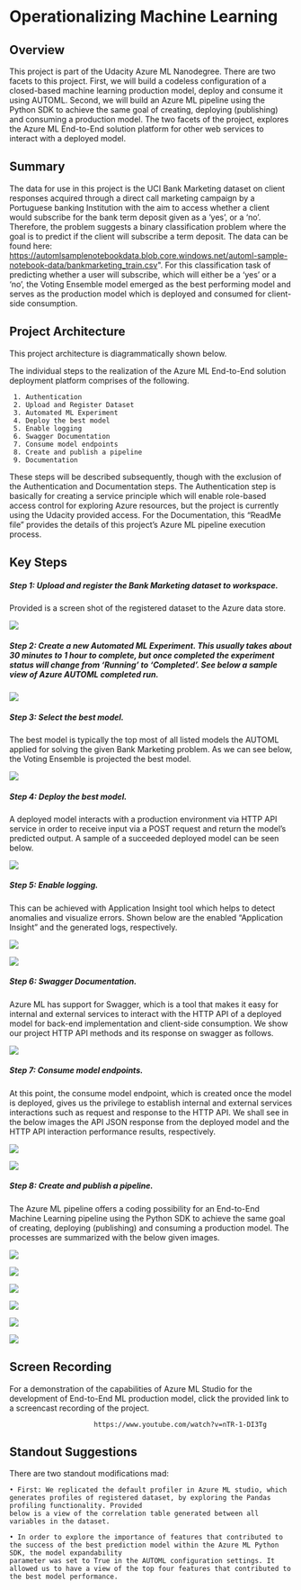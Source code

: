 # Operationalizing Machine Learning

## Overview
This project is part of the Udacity Azure ML Nanodegree. There are two facets to this project. First, we will build a codeless configuration of a closed-based machine learning production model, deploy and consume it using AUTOML. Second, we will build an Azure ML pipeline using the Python SDK to achieve the same goal of creating, deploying (publishing) and consuming a production model. The two facets of the project, explores the Azure ML End-to-End solution platform for other web services to interact with a deployed model. 

## Summary
The data for use in this project is the UCI Bank Marketing dataset on client responses acquired through a direct call marketing campaign by a Portuguese banking Institution with the aim to access whether a client would subscribe for the bank term deposit given as a ‘yes’, or a ‘no’. Therefore, the problem suggests a binary classification problem where the goal is to predict if the client will subscribe a term deposit. The data can be found here: https://automlsamplenotebookdata.blob.core.windows.net/automl-sample-notebook-data/bankmarketing_train.csv". For this classification task of predicting whether a user will subscribe, which will either be a ‘yes’ or a ‘no’, the Voting Ensemble model emerged as the best performing model and serves as the production model which is deployed and consumed for client-side consumption.

## Project Architecture
This project architecture is diagrammatically shown below.

The individual steps to the realization of the Azure ML End-to-End solution deployment platform comprises of the following.
 
     1.	Authentication
     2.	Upload and Register Dataset
     3.	Automated ML Experiment
     4.	Deploy the best model
     5.	Enable logging
     6.	Swagger Documentation
     7.	Consume model endpoints
     8.	Create and publish a pipeline
     9.	Documentation

These steps will be described subsequently, though with the exclusion of the Authentication and Documentation steps. The Authentication step is basically for creating a service principle which will enable role-based access control for exploring Azure resources, but the project is currently using the Udacity provided access. For the Documentation, this “ReadMe file” provides the details of this project’s Azure ML pipeline execution process.
 

## Key Steps

##### Step 1: Upload and register the Bank Marketing dataset to workspace. 
Provided is a screen shot of the registered dataset to the Azure data store.

![](images/registered_BM_dataset.jpg)



##### Step 2: Create a new Automated ML Experiment. This usually takes about 30 minutes to 1 hour to complete, but once completed the experiment status will change from ‘Running’ to ‘Completed’. See below a sample view of Azure AUTOML completed run.

![](images/automl-completed.jpg)


##### Step 3: Select the best model. 
The best model is typically the top most of all listed models the AUTOML applied for solving the given Bank Marketing problem. As we can see below, the Voting Ensemble is projected the best model. 

![](images/bestModel.jpg)


##### Step 4: Deploy the best model. 
A deployed model interacts with a production environment via HTTP API service in order to receive input via a POST request and return the model’s predicted output. A sample of a succeeded deployed model can be seen below. 

![](images/succeeded_deployment.jpg)


##### Step 5: Enable logging. 
This can be achieved with Application Insight tool which helps to detect anomalies and visualize errors. Shown below are the enabled “Application Insight” and the generated logs, respectively.

![](images/appinsight.jpg)

![](images/log.py_output.jpg)


##### Step 6: Swagger Documentation. 
Azure ML has support for Swagger, which is a tool that makes it easy for internal and external services to interact with the HTTP API of a deployed model for back-end implementation and client-side consumption. We show our project HTTP API methods and its response on swagger as follows.

![](images/swagger.jpg)


##### Step 7: Consume model endpoints. 
At this point, the consume model endpoint, which is created once the model is deployed, gives us the privilege to establish internal and external services interactions such as request and response to the HTTP API. We shall see in the below images the API JSON response from the deployed model and the HTTP API interaction performance results, respectively. 

![](images/json_ouput_of_model.jpg)

![](images/benchmark.jpg)



##### Step 8: Create and publish a pipeline. 
The Azure ML pipeline offers a coding possibility for an End-to-End Machine Learning pipeline using the Python SDK to achieve the same goal of creating, deploying (publishing) and consuming a production model. The processes are summarized with the below given images. 

![](images/pipelineCreated.jpg)

![](images/pipelineEndpoint2.jpg)

![](images/data_automlModule.jpg)

![](images/pipeline_rest_endpoint.jpg)

![](images/widgetRun.jpg)

![](images/scheduled_pipeline-rerun.jpg)

## Screen Recording
For a demonstration of the capabilities of Azure ML Studio for the development of End-to-End ML production model, click the provided link to a screencast recording of the project. 

                         https://www.youtube.com/watch?v=nTR-1-DI3Tg

## Standout Suggestions
There are two standout modifications mad: 

    • First: We replicated the default profiler in Azure ML studio, which generates profiles of registered dataset, by exploring the Pandas profiling functionality. Provided 
    below is a view of the correlation table generated between all variables in the dataset. 

    • In order to explore the importance of features that contributed to the success of the best prediction model within the Azure ML Python SDK, the model expandability     
    parameter was set to True in the AUTOML configuration settings. It allowed us to have a view of the top four features that contributed to the best model performance. 
